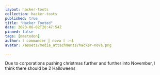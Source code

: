 ```yaml
---
layout: hacker-toots
collection: hacker-toots
published: true
title: "Hacker Tooted"
date: 2023-06-02T20:47:54Z
pinned: false
tags: [mastodon]
author: ⸸ commander ░ nova ⸸ :~$
avatar: /assets/media_attachments/hacker-nova.png

---
```


<p>Due to corporations pushing christmas further and further into November, I think there should be 2 Halloweens</p>


